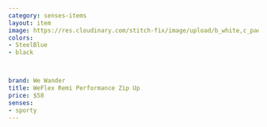 ```yaml
---
category: senses-items
layout: item
image: https://res.cloudinary.com/stitch-fix/image/upload/b_white,c_pad,dpr_1.0,f_auto,h_150,q_auto,w_150/v1651178729/j8bws4scapvbzqb649qc.jpg
colors: 
- SteelBlue
- black



brand: We Wander
title: WeFlex Remi Performance Zip Up
price: $58
senses:
- sporty
---
```





